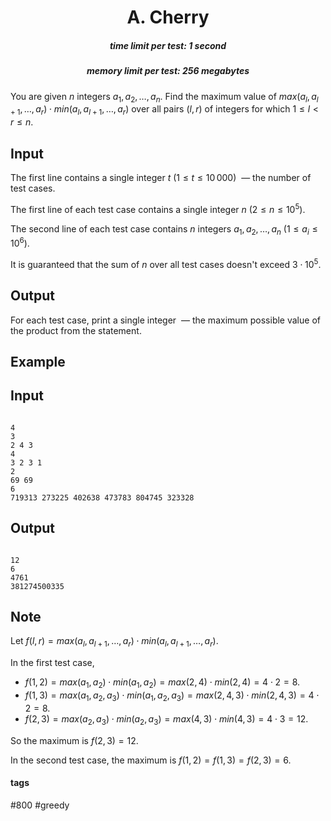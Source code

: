 <h1 style='text-align: center;'> A. Cherry</h1>

<h5 style='text-align: center;'>time limit per test: 1 second</h5>
<h5 style='text-align: center;'>memory limit per test: 256 megabytes</h5>

You are given $n$ integers $a_1, a_2, \ldots, a_n$. Find the maximum value of $max(a_l, a_{l + 1}, \ldots, a_r) \cdot min(a_l, a_{l + 1}, \ldots, a_r)$ over all pairs $(l, r)$ of integers for which $1 \le l < r \le n$.

## Input

The first line contains a single integer $t$ ($1 \le t \le 10\,000$)  — the number of test cases.

The first line of each test case contains a single integer $n$ ($2 \le n \le 10^5$).

The second line of each test case contains $n$ integers $a_1, a_2, \ldots, a_n$ ($1 \le a_i \le 10^6$).

It is guaranteed that the sum of $n$ over all test cases doesn't exceed $3 \cdot 10^5$.

## Output

For each test case, print a single integer  — the maximum possible value of the product from the statement.

## Example

## Input


```

4
3
2 4 3
4
3 2 3 1
2
69 69
6
719313 273225 402638 473783 804745 323328

```
## Output


```

12
6
4761
381274500335

```
## Note

Let $f(l, r) = max(a_l, a_{l + 1}, \ldots, a_r) \cdot min(a_l, a_{l + 1}, \ldots, a_r)$.

In the first test case, 

* $f(1, 2) = max(a_1, a_2) \cdot min(a_1, a_2) = max(2, 4) \cdot min(2, 4) = 4 \cdot 2 = 8$.
* $f(1, 3) = max(a_1, a_2, a_3) \cdot min(a_1, a_2, a_3) = max(2, 4, 3) \cdot min(2, 4, 3) = 4 \cdot 2 = 8$.
* $f(2, 3) = max(a_2, a_3) \cdot min(a_2, a_3) = max(4, 3) \cdot min(4, 3) = 4 \cdot 3 = 12$.

So the maximum is $f(2, 3) = 12$.

In the second test case, the maximum is $f(1, 2) = f(1, 3) = f(2, 3) = 6$.



#### tags 

#800 #greedy 